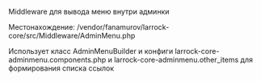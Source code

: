 Middleware для вывода меню внутри админки

Местонахождение: /vendor/fanamurov/larrock-core/src/Middleware/AdminMenu.php

Использует класс AdminMenuBuilder и конфиги larrock-core-adminmenu.components.php и larrock-core-adminmenu.other_items для формирования списка ссылок